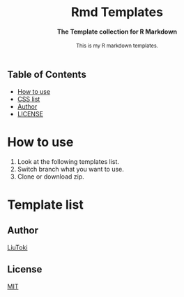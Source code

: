 <h1 align="center">Rmd Templates</h1>

<div align="center">
    <strong>The Template collection for R Markdown</strong>
</div>

<br/>

<div align="center">
    <sub>
        This is my R markdown templates.
    </sub>
</div>

<br/>

## Table of Contents
- [How to use](#how-to-use)
- [CSS list](#css-list)
- [Author](#author)
- [LICENSE](#license)

# How to use
1. Look at the following templates list.
1. Switch branch what you want to use.
1. Clone or download zip.

# Template list

## Author
[LiuToki](https://github.com/LiuToki)

## License
[MIT](./LICENSE)
